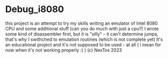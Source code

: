 # Debug_i8080
this project is an attempt to try my skills writing an emulator of Intel 8080 CPU and some additional stuff (can you do much with just a cpu?)
I wrote some kind of disassembler first, but it is "silly" - it can't determine jumps, that's why I swithched to emulation routines (which is not complete yet)
It's an educational project and it's not supposed to be used - at all ( i mean for now when it's not working properly :) )
(c) NexTos 2023
